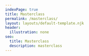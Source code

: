 ```yaml
---
indexPage: true
title: Masterclass
permalink: /masterclass/
layout: layouts/default-template.njk
header:
  illustration: none
seo:
  title: Masterclass
  description: masterclass
---
```

